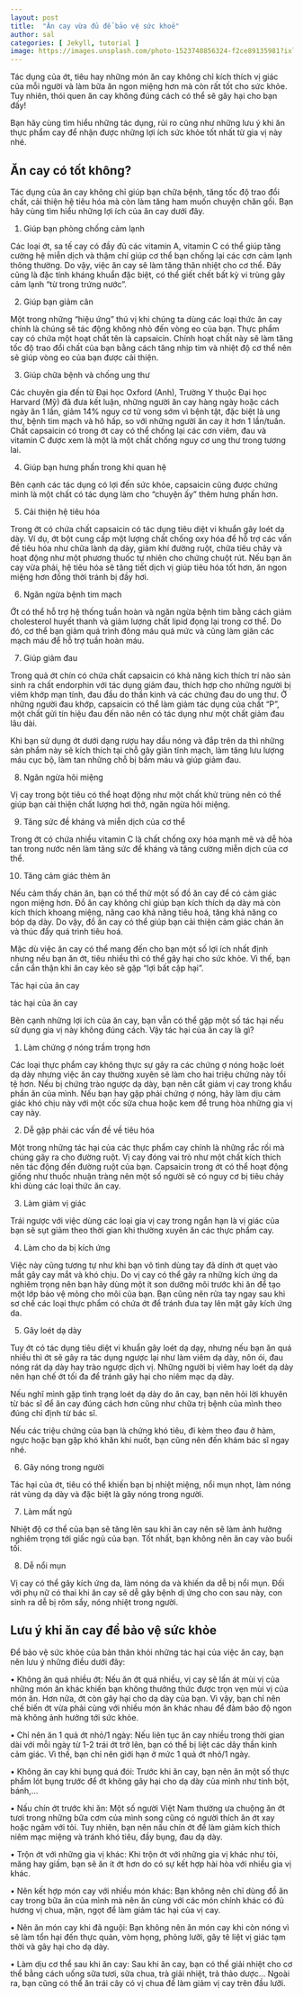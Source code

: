 ```yaml
---
layout: post
title:  "Ăn cay vừa đủ để bảo vệ sức khoẻ"
author: sal
categories: [ Jekyll, tutorial ]
image: https://images.unsplash.com/photo-1523740856324-f2ce89135981?ixlib=rb-1.2.1&auto=format&fit=crop&w=798&q=80
---
```

Tác dụng của ớt, tiêu hay những món ăn cay không chỉ kích thích vị giác của mỗi người và làm bữa ăn ngon miệng hơn mà còn rất tốt cho sức khỏe. Tuy nhiên, thói quen ăn cay không đúng cách có thể sẽ gây hại cho bạn đấy!

 Bạn hãy cùng tìm hiểu những tác dụng, rủi ro cũng như những lưu ý khi ăn thực phẩm cay để nhận được những lợi ích sức khỏe tốt nhất từ gia vị này nhé.

 ## Ăn cay có tốt không?

 Tác dụng của ăn cay không chỉ giúp bạn chữa bệnh, tăng tốc độ trao đổi chất, cải thiện hệ tiêu hóa mà còn làm tăng ham muốn chuyện chăn gối. Bạn hãy cùng tìm hiểu những lợi ích của ăn cay dưới đây.

 1. Giúp bạn phòng chống cảm lạnh

 Các loại ớt, sa tế cay có đầy đủ các vitamin A, vitamin C có thể giúp tăng cường hệ miễn dịch và thậm chí giúp cơ thể bạn chống lại các cơn cảm lạnh thông thường. Do vậy, việc ăn cay sẽ làm tăng thân nhiệt cho cơ thể. Đây cũng là đặc tính kháng khuẩn đặc biệt, có thể giết chết bất kỳ vi trùng gây cảm lạnh “từ trong trứng nước”.

 2. Giúp bạn giảm cân

 Một trong những “hiệu ứng” thú vị khi chúng ta dùng các loại thức ăn cay chính là chúng sẽ tác động không nhỏ đến vòng eo của bạn. Thực phẩm cay có chứa một hoạt chất tên là capsaicin. Chính hoạt chất này sẽ làm tăng tốc độ trao đổi chất của bạn bằng cách tăng nhịp tim và nhiệt độ cơ thể nên sẽ giúp vòng eo của bạn được cải thiện.

 3. Giúp chữa bệnh và chống ung thư

 Các chuyên gia đến từ Đại học Oxford (Anh), Trường Y thuộc Đại học Harvard (Mỹ) đã đưa kết luận, những người ăn cay hàng ngày hoặc cách ngày ăn 1 lần, giảm 14% nguy cơ tử vong sớm vì bệnh tật, đặc biệt là ung thư, bệnh tim mạch và hô hấp, so với những người ăn cay ít hơn 1 lần/tuần. Chất capsaicin có trong ớt cay có thể chống lại các cơn viêm, đau và vitamin C được xem là một là một chất chống nguy cơ ung thư trong tương lai.

 4. Giúp bạn hưng phấn trong khi quan hệ

 Bên cạnh các tác dụng có lợi đến sức khỏe, capsaicin cũng được chứng minh là một chất có tác dụng làm cho “chuyện ấy” thêm hưng phấn hơn.

 5. Cải thiện hệ tiêu hóa

 Trong ớt có chứa chất capsaicin có tác dụng tiêu diệt vi khuẩn gây loét dạ dày. Ví dụ, ớt bột cung cấp một lượng chất chống oxy hóa để hỗ trợ các vấn đề tiêu hóa như chữa lành dạ dày, giảm khí đường ruột, chữa tiêu chảy và hoạt động như một phương thuốc tự nhiên cho chứng chuột rút. Nếu bạn ăn cay vừa phải, hệ tiêu hóa sẽ tăng tiết dịch vị giúp tiêu hóa tốt hơn, ăn ngon miệng hơn đồng thời tránh bị đầy hơi.

 6. Ngăn ngừa bệnh tim mạch

 Ớt có thể hỗ trợ hệ thống tuần hoàn và ngăn ngừa bệnh tim bằng cách giảm cholesterol huyết thanh và giảm lượng chất lipid đọng lại trong cơ thể. Do đó, cơ thể bạn giảm quá trình đông máu quá mức và cũng làm giãn các mạch máu để hỗ trợ tuần hoàn máu.

 7. Giúp giảm đau

 Trong quả ớt chín có chứa chất capsaicin có khả năng kích thích trí não sản sinh ra chất endorphin với tác dụng giảm đau, thích hợp cho những người bị viêm khớp mạn tính, đau đầu do thần kinh và các chứng đau do ung thư. Ở những người đau khớp, capsaicin có thể làm giảm tác dụng của chất “P”, một chất gửi tín hiệu đau đến não nên có tác dụng như một chất giảm đau lâu dài.

 Khi bạn sử dụng ớt dưới dạng rượu hay dầu nóng và đắp trên da thì những sản phẩm này sẽ kích thích tại chỗ gây giãn tĩnh mạch, làm tăng lưu lượng máu cục bộ, làm tan những chỗ bị bầm máu và giúp giảm đau.

 8. Ngăn ngừa hôi miệng

 Vị cay trong bột tiêu có thể hoạt động như một chất khử trùng nên có thể giúp bạn cải thiện chất lượng hơi thở, ngăn ngừa hôi miệng.

 9. Tăng sức đề kháng và miễn dịch của cơ thể

 Trong ớt có chứa nhiều vitamin C là chất chống oxy hóa mạnh mẽ và dễ hòa tan trong nước nên làm tăng sức đề kháng và tăng cường miễn dịch của cơ thể.

 10. Tăng cảm giác thèm ăn

 Nếu cảm thấy chán ăn, bạn có thể thử một số đồ ăn cay để có cảm giác ngon miệng hơn. Đồ ăn cay không chỉ giúp bạn kích thích dạ dày mà còn kích thích khoang miệng, nâng cao khả năng tiêu hoá, tăng khả năng co bóp dạ dày. Do vậy, đồ ăn cay có thể giúp bạn cải thiện cảm giác chán ăn và thúc đẩy quá trình tiêu hoá.

 Mặc dù việc ăn cay có thể mang đến cho bạn một số lợi ích nhất định nhưng nếu bạn ăn ớt, tiêu nhiều thì có thể gây hại cho sức khỏe. Vì thế, bạn cần cẩn thận khi ăn cay kẻo sẽ gặp “lợi bất cập hại”.

 Tác hại của ăn cay

 tác hại của ăn cay

 Bên cạnh những lợi ích của ăn cay, bạn vẫn có thể gặp một số tác hại nếu sử dụng gia vị này không đúng cách. Vậy tác hại của ăn cay là gì?

 1. Làm chứng ợ nóng trầm trọng hơn

 Các loại thực phẩm cay không thực sự gây ra các chứng ợ nóng hoặc loét dạ dày nhưng việc ăn cay thường xuyên sẽ làm cho hai triệu chứng này tồi tệ hơn. Nếu bị chứng trào ngược dạ dày, bạn nên cắt giảm vị cay trong khẩu phần ăn của mình. Nếu bạn hay gặp phải chứng ợ nóng, hãy làm dịu cảm giác khó chịu này với một cốc sữa chua hoặc kem để trung hòa những gia vị cay này.

 2. Dễ gặp phải các vấn đề về tiêu hóa

 Một trong những tác hại của các thực phẩm cay chính là những rắc rối mà chúng gây ra cho đường ruột. Vị cay đóng vai trò như một chất kích thích nên tác động đến đường ruột của bạn. Capsaicin trong ớt có thể hoạt động giống như thuốc nhuận tràng nên một số người sẽ có nguy cơ bị tiêu chảy khi dùng các loại thức ăn cay.

 3. Làm giảm vị giác

 Trái ngược với việc dùng các loại gia vị cay trong ngắn hạn là vị giác của bạn sẽ sụt giảm theo thời gian khi thường xuyên ăn các thực phẩm cay.

 4. Làm cho da bị kích ứng

 Việc này cũng tương tự như khi bạn vô tình dùng tay đã dính ớt quẹt vào mắt gây cay mắt và khó chịu. Do vị cay có thể gây ra những kích ứng da nghiêm trọng nên bạn hãy dùng một ít son dưỡng môi trước khi ăn để tạo một lớp bảo vệ mỏng cho môi của bạn. Bạn cũng nên rửa tay ngay sau khi sơ chế các loại thực phẩm có chứa ớt để tránh đưa tay lên mặt gây kích ứng da.

 5. Gây loét dạ dày

 Tuy ớt có tác dụng tiêu diệt vi khuẩn gây loét dạ dạy, nhưng nếu bạn ăn quá nhiều thì ớt sẽ gây ra tác dụng ngược lại như làm viêm dạ dày, nôn ói, đau nóng rát dạ dày hay trào ngược dịch vị. Những người bị viêm hay loét dạ dày nên hạn chế ớt tối đa để tránh gây hại cho niêm mạc dạ dày.

 Nếu nghĩ mình gặp tình trạng loét dạ dày do ăn cay, bạn nên hỏi lời khuyên từ bác sĩ để ăn cay đúng cách hơn cũng như chữa trị bệnh của mình theo đúng chỉ định từ bác sĩ.

 Nếu các triệu chứng của bạn là chứng khó tiêu, đi kèm theo đau ở hàm, ngực hoặc bạn gặp khó khăn khi nuốt, bạn cũng nên đến khám bác sĩ ngay nhé.

 6. Gây nóng trong người

 Tác hại của ớt, tiêu có thể khiến bạn bị nhiệt miệng, nổi mụn nhọt, làm nóng rát vùng dạ dày và đặc biệt là gây nóng trong người.

 7. Làm mất ngủ

 Nhiệt độ cơ thể của bạn sẽ tăng lên sau khi ăn cay nên sẽ làm ảnh hưởng nghiêm trọng tới giấc ngủ của bạn. Tốt nhất, bạn không nên ăn cay vào buổi tối.

 8. Dễ nổi mụn

 Vị cay có thể gây kích ứng da, làm nóng da và khiến da dễ bị nổi mụn. Đối với phụ nữ có thai khi ăn cay sẽ dễ gây bệnh dị ứng cho con sau này, con sinh ra dễ bị rôm sẩy, nóng nhiệt trong người.

##  Lưu ý khi ăn cay để bảo vệ sức khỏe

Để bảo vệ sức khỏe của bản thân khỏi những tác hại của việc ăn cay, bạn nên lưu ý những điều dưới đây:

 • Không ăn quá nhiều ớt: Nếu ăn ớt quá nhiều, vị cay sẽ lấn át mùi vị của những món ăn khác khiến bạn không thưởng thức được trọn vẹn mùi vị của món ăn. Hơn nữa, ớt còn gây hại cho dạ dày của bạn. Vì vậy, bạn chỉ nên chế biến ớt vừa phải cùng với nhiều món ăn khác nhau để đảm bảo độ ngon mà không ảnh hưởng tới sức khỏe.

 • Chỉ nên ăn 1 quả ớt nhỏ/1 ngày: Nếu liên tục ăn cay nhiều trong thời gian dài với mỗi ngày từ 1-2 trái ớt trở lên, bạn có thể bị liệt các dây thần kinh cảm giác. Vì thế, bạn chỉ nên giới hạn ở mức 1 quả ớt nhỏ/1 ngày.

 • Không ăn cay khi bụng quá đói: Trước khi ăn cay, bạn nên ăn một số thực phẩm lót bụng trước để ớt không gây hại cho dạ dày của mình như tinh bột, bánh,…

 • Nấu chín ớt trước khi ăn: Một số người Việt Nam thường ưa chuộng ăn ớt tươi trong những bữa cơm của mình song cũng có người thích ăn ớt xay hoặc ngâm với tỏi. Tuy nhiên, bạn nên nấu chín ớt để làm giảm kích thích niêm mạc miệng và tránh khó tiêu, đầy bụng, đau dạ dày.

 • Trộn ớt với những gia vị khác: Khi trộn ớt với những gia vị khác như tỏi, măng hay giấm, bạn sẽ ăn ít ớt hơn do có sự kết hợp hài hòa với nhiều gia vị khác.

 • Nên kết hợp món cay với nhiều món khác: Bạn không nên chỉ dùng đồ ăn cay trong bữa ăn của mình mà nên ăn cùng với các món chính khác có đủ hương vị chua, mặn, ngọt để làm giảm tác hại của vị cay.

 • Nên ăn món cay khi đã nguội: Bạn không nên ăn món cay khi còn nóng vì sẽ làm tổn hại đến thực quản, vòm họng, phỏng lưỡi, gây tê liệt vị giác tạm thời và gây hại cho dạ dày.

 • Làm dịu cơ thể sau khi ăn cay: Sau khi ăn cay, bạn có thể giải nhiệt cho cơ thể bằng cách uống sữa tươi, sữa chua, trà giải nhiệt, trả thảo dược… Ngoài ra, bạn cũng có thể ăn trái cây có vị chua để làm giảm vị cay trên đầu lưỡi.

